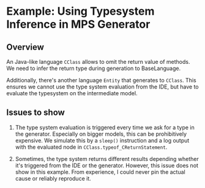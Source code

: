 # Example: Using Typesystem Inference in MPS Generator

## Overview
An Java-like language `CClass` allows to omit the return value of methods.
We need to infer the return type during generation to BaseLanguage.

Additionally, there's another language `Entity` that generates to `CClass`.
This ensures we cannot use the type system evaluation from the IDE, but have to evaluate the typesystem on the intermediate model.

## Issues to show
1. The type system evaluation is triggered every time we ask for a type in the generator.
Especially on bigger models, this can be prohibitively expensive.
We simulate this by a `sleep()` instruction and a log output with the evaluated node in `CClass.typeof_CReturnStatement`.

1. Sometimes, the type system returns different results depending whether it's triggered from the IDE or the generator.
However, this issue does not show in this example.
From experience, I could never pin the actual cause or reliably reproduce it.


